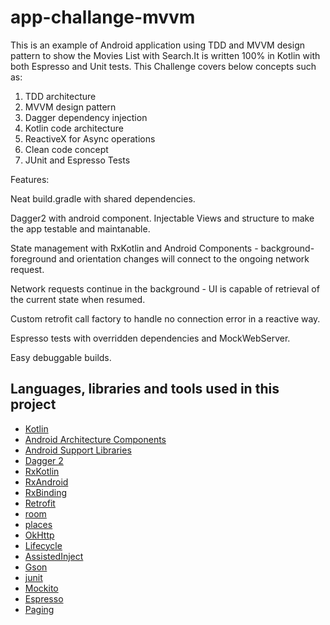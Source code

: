 # app-challange-mvvm
This is an example of Android application using TDD and MVVM design pattern to show the Movies List with Search.It is written 100% in Kotlin with both Espresso and Unit tests.
This Challenge covers below concepts such as:

1. TDD architecture
2. MVVM design pattern
3. Dagger dependency injection
4. Kotlin code architecture
5. ReactiveX for Async operations
6. Clean code concept
7. JUnit and Espresso Tests

Features:

Neat build.gradle with shared dependencies.

Dagger2 with android component. Injectable Views and structure to make the app testable and maintanable.

State management with RxKotlin and Android Components - background-foreground and orientation changes will connect to the ongoing network request.

Network requests continue in the background - UI is capable of retrieval of the current state when resumed.

Custom retrofit call factory to handle no connection error in a reactive way.

Espresso tests with overridden dependencies and MockWebServer.

Easy debuggable builds.

## Languages, libraries and tools used in this project

* [Kotlin](https://kotlinlang.org/)
* [Android Architecture Components](https://developer.android.com/topic/libraries/architecture/index.html)
* [Android Support Libraries](https://developer.android.com/topic/libraries/support-library)
* [Dagger 2](https://github.com/google/dagger)
* [RxKotlin](https://github.com/ReactiveX/RxKotlin)
* [RxAndroid](https://github.com/ReactiveX/RxAndroid)
* [RxBinding](https://github.com/JakeWharton/RxBinding)
* [Retrofit](http://square.github.io/retrofit/)
* [room](https://developer.android.com/topic/libraries/architecture/room)
* [places](https://developers.google.com/places/web-service/overview)
* [OkHttp](http://square.github.io/okhttp/)
* [Lifecycle](https://developer.android.com/jetpack/androidx/releases/lifecycle)
* [AssistedInject](https://github.com/square/AssistedInject)
* [Gson](https://github.com/google/gson)
* [junit](https://developer.android.com/training/testing/junit-rules)
* [Mockito](http://site.mockito.org/)
* [Espresso](https://developer.android.com/training/testing/espresso/index.html)
* [Paging](https://developer.android.com/topic/libraries/architecture/paging/v3-overview)

